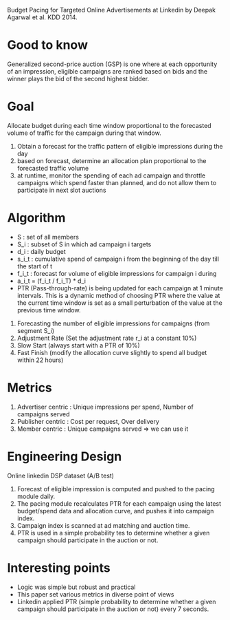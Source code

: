 Budget Pacing for Targeted Online Advertisements at Linkedin by Deepak Agarwal et al. KDD 2014.

# Good to know
Generalized second-price auction (GSP) is one where at each opportunity of an impression, eligible campaigns are ranked
based on bids and the winner plays the bid of the second highest bidder.

# Goal
Allocate budget during each time window proportional to the forecasted volume of traffic for the campaign during that window.
1) Obtain a forecast for the traffic pattern of eligible impressions during the day
2) based on forecast, determine an allocation plan proportional to the forecasted traffic volume
3) at runtime, monitor the spending of each ad campaign and throttle campaigns which spend faster than planned,
   and do not allow them to participate in next slot auctions

# Algorithm
* S : set of all members
* S_i : subset of S in which ad campaign i targets
* d_i : daily budget
* s_i_t : cumulative spend of campaign i from the beginning of the day till the start of t
* f_i_t : forecast for volume of eligible impressions for campaign i during
* a_i_t = (f_i_t / f_i_T) * d_i
* PTR (Pass-through-rate) is being updated for each campaign at 1 minute intervals.
  This is a dynamic method of choosing PTR where the value at the current time window is set
  as a small perturbation of the value at the previous time window.

1) Forecasting the number of eligible impressions for campaigns (from segment S_i)
2) Adjustment Rate (Set the adjustment rate r_i at a constant 10%)
3) Slow Start (always start with a PTR of 10%)
4) Fast Finish (modify the allocation curve slightly to spend all budget within 22 hours)

# Metrics
1) Advertiser centric : Unique impressions per spend, Number of campaigns served
2) Publisher centric : Cost per request, Over delivery
3) Member centric : Unique campaigns served => we can use it

# Engineering Design
Online linkedin DSP dataset (A/B test)
1) Forecast of eligible impression is computed and pushed to the pacing module daily.
2) The pacing module recalculates PTR for each campaign using the latest budget/spend data and allocation curve,
   and pushes it into campaign index.
3) Campaign index is scanned at ad matching and auction time.
4) PTR is used in a simple probability tes to determine whether a given campaign should participate in the auction or not.


# Interesting points
* Logic was simple but robust and practical
* This paper set various metrics in diverse point of views
* Linkedin applied PTR (simple probability to determine whether a given campaign should participate in the auction or not) every 7 seconds.
